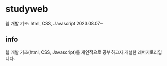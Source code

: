 # studyweb
웹 개발 기초: html, CSS, Javascript
2023.08.07~

## info
웹 개발 기초(html, CSS, Javascript)를 개인적으로 공부하고자 개설한 레퍼지토리입니다.

